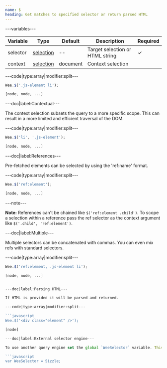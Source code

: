 ```yaml
---
name: $
heading: Get matches to specified selector or return parsed HTML
---
```


---variables---

| Variable | Type | Default | Description | Required |
| -- | -- | -- | -- | -- |
| selector | [selection](/script#selection) | -- | Target selection or HTML string | ✓ |
| context | [selection](/script#selection) | document | Context selection ||

---code|type:array|modifier:split---

```javascript
Wee.$('.js-element li');
```

```javascript
[node, node, ...]
```

---doc|label:Contextual---

The context selection subsets the query to a more specific scope. This can result in a more limited and efficient traversal of the DOM.

---code|type:array|modifier:split---

```javascript
Wee.$('li', '.js-element');
```

```javascript
[node, node, ...]
```
---doc|label:References---

Pre-fetched elements can be selected by using the 'ref:name' format.

---code|type:array|modifier:split---

```javascript
Wee.$('ref:element');
```

```javascript
[node, node, ...]
```

---note---

**Note:** References can't be chained like `$('ref:element .child')`. To scope a selection within a reference pass the ref selector as the context argument like `$('.child', 'ref:element')`.

---doc|label:Multiple---

Multiple selectors can be concatenated with commas. You can even mix refs with standard selectors.

---code|type:array|modifier:split---

```javascript
Wee.$('ref:element, .js-element li');
```

```javascript
[node, node, ...]


---doc|label:Parsing HTML---

If HTML is provided it will be parsed and returned.

---code|type:array|modifier:split---

```javascript
Wee.$('<div class="element" />');
```

```javascript
[node]

---doc|label:External selector engine---

To use another query engine set the global `WeeSelector` variable. This is used by default for legacy support by falling back to Sizzle to expand IE8 selector limitations. This variable can be set anywhere at any time but before Wee instantiation is ideal.

```javascript
var WeeSelector = Sizzle;
```